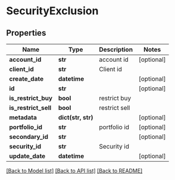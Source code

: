 # SecurityExclusion

## Properties
Name | Type | Description | Notes
------------ | ------------- | ------------- | -------------
**account_id** | **str** | account id | [optional] 
**client_id** | **str** | Client id | 
**create_date** | **datetime** |  | [optional] 
**id** | **str** |  | [optional] 
**is_restrict_buy** | **bool** | restrict buy | 
**is_restrict_sell** | **bool** | restrict sell | 
**metadata** | **dict(str, str)** |  | [optional] 
**portfolio_id** | **str** | portfolio id | [optional] 
**secondary_id** | **str** |  | [optional] 
**security_id** | **str** | Security id | 
**update_date** | **datetime** |  | [optional] 

[[Back to Model list]](../README.md#documentation-for-models) [[Back to API list]](../README.md#documentation-for-api-endpoints) [[Back to README]](../README.md)



